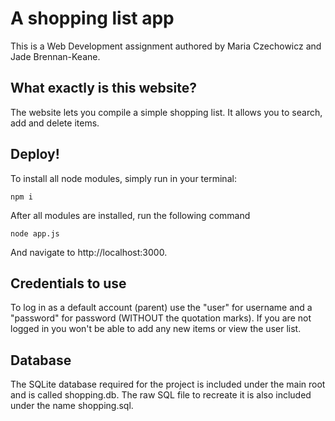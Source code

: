 # A shopping list app
This is a Web Development assignment authored by Maria Czechowicz and Jade Brennan-Keane.

## What exactly is this website?
The website lets you compile a simple shopping list. It allows you to search, add and delete items.

## Deploy!
To install all node modules, simply run in your terminal:
```
npm i
```
After all modules are installed, run the following command

```
node app.js
```
And navigate to http://localhost:3000. 

## Credentials to use
To log in as a default account (parent) use the "user" for username and a "password" for password (WITHOUT the quotation marks). If you are not logged in you won't be able to add any new items or view the user list.

## Database
The SQLite database required for the project is included under the main root and is called shopping.db. The raw SQL file to recreate it is also included under the name shopping.sql.